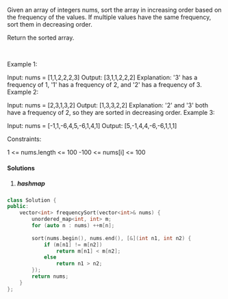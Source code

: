 Given an array of integers nums, sort the array in increasing order based on the frequency of the values. If multiple values have the same frequency, sort them in decreasing order.

Return the sorted array.

 

Example 1:

Input: nums = [1,1,2,2,2,3]
Output: [3,1,1,2,2,2]
Explanation: '3' has a frequency of 1, '1' has a frequency of 2, and '2' has a frequency of 3.
Example 2:

Input: nums = [2,3,1,3,2]
Output: [1,3,3,2,2]
Explanation: '2' and '3' both have a frequency of 2, so they are sorted in decreasing order.
Example 3:

Input: nums = [-1,1,-6,4,5,-6,1,4,1]
Output: [5,-1,4,4,-6,-6,1,1,1]
 

Constraints:

1 <= nums.length <= 100
-100 <= nums[i] <= 100


#### Solutions

1. ##### hashmap

```cpp
class Solution {
public:
    vector<int> frequencySort(vector<int>& nums) {
        unordered_map<int, int> m;
        for (auto n : nums) ++m[n];
        
        sort(nums.begin(), nums.end(), [&](int n1, int n2) {
            if (m[n1] != m[n2])
                return m[n1] < m[n2];
            else
                return n1 > n2;
        });
        return nums;
    }
};
```